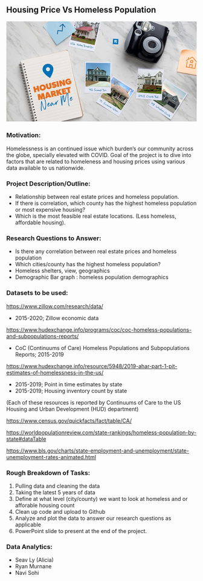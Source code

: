 ## Housing Price Vs Homeless Population

![RealEstate](Images/RS.jpg)

### Motivation:
Homelessness is an continued issue which burden’s our community across the globe, specially elevated with COVID. Goal of the project is to dive into factors that are related to homeleness and housing prices using various data available to us nationwide.

### Project Description/Outline:
* Relationship between real estate prices and homeless population.
* If there is correlation, which county has the highest homeless population or most expensive housing? 
* Which is the most feasible real estate locations. (Less homeless, affordable housing).

### Research Questions to Answer:
* Is there any correlation between real estate prices and homeless population 
* Which cities/county has the highest homeless population? 
* Homeless shelters, view, geographics 
* Demographic Bar graph : homeless population demographics

### Datasets to be used:

https://www.zillow.com/research/data/
* 2015-2020; Zillow economic data

https://www.hudexchange.info/programs/coc/coc-homeless-populations-and-subpopulations-reports/
* CoC (Continuums of Care) Homeless Populations and Subpopulations Reports; 2015-2019

https://www.hudexchange.info/resource/5948/2019-ahar-part-1-pit-estimates-of-homelessness-in-the-us/
* 2015-2019; Point in time estimates by state
* 2015-2019; Housing inventory count by state

(Each of these resources is reported by Continuums of Care to the US Housing and Urban Development (HUD) department)

https://www.census.gov/quickfacts/fact/table/CA/

https://worldpopulationreview.com/state-rankings/homeless-population-by-state#dataTable

https://www.bls.gov/charts/state-employment-and-unemployment/state-unemployment-rates-animated.html

### Rough Breakdown of Tasks:
1. Pulling data and cleaning the data 
2. Taking the latest 5 years of data
3. Define at what level (city/county) we want to look at homeless and or afforable housing count
4. Clean up code and upload to Github
5. Analyze and plot the data to answer our research questions as applicable
6. PowerPoint slide to present at the end of the project.

### Data Analytics:
* Seav Ly (Alicia) 
* Ryan Murnane
* Navi Sohi
